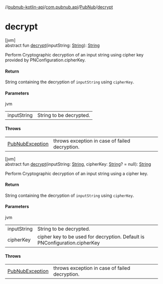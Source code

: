//[pubnub-kotlin-api](../../../index.md)/[com.pubnub.api](../index.md)/[PubNub](index.md)/[decrypt](decrypt.md)

# decrypt

[jvm]\
abstract fun [decrypt](decrypt.md)(inputString: [String](https://kotlinlang.org/api/core/kotlin-stdlib/kotlin/-string/index.html)): [String](https://kotlinlang.org/api/core/kotlin-stdlib/kotlin/-string/index.html)

Perform Cryptographic decryption of an input string using cipher key provided by PNConfiguration.cipherKey.

#### Return

String containing the decryption of `inputString` using `cipherKey`.

#### Parameters

jvm

| | |
|---|---|
| inputString | String to be decrypted. |

#### Throws

| | |
|---|---|
| [PubNubException](../../../../../pubnub-kotlin/pubnub-kotlin-core-api/pubnub-kotlin-core-api/com.pubnub.api/-pub-nub-exception/index.md) | throws exception in case of failed decryption. |

[jvm]\
abstract fun [decrypt](decrypt.md)(inputString: [String](https://kotlinlang.org/api/core/kotlin-stdlib/kotlin/-string/index.html), cipherKey: [String](https://kotlinlang.org/api/core/kotlin-stdlib/kotlin/-string/index.html)? = null): [String](https://kotlinlang.org/api/core/kotlin-stdlib/kotlin/-string/index.html)

Perform Cryptographic decryption of an input string using a cipher key.

#### Return

String containing the decryption of `inputString` using `cipherKey`.

#### Parameters

jvm

| | |
|---|---|
| inputString | String to be decrypted. |
| cipherKey | cipher key to be used for decryption. Default is PNConfiguration.cipherKey |

#### Throws

| | |
|---|---|
| [PubNubException](../../../../../pubnub-kotlin/pubnub-kotlin-core-api/pubnub-kotlin-core-api/com.pubnub.api/-pub-nub-exception/index.md) | throws exception in case of failed decryption. |
